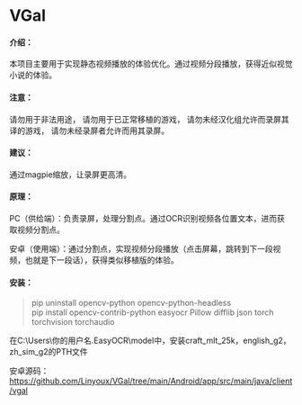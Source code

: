 # VGal
#### 介绍：
本项目主要用于实现静态视频播放的体验优化。通过视频分段播放，获得近似视觉小说的体验。

#### 注意：
请勿用于非法用途，
请勿用于已正常移植的游戏，
请勿未经汉化组允许而录屏其译的游戏，
请勿未经录屏者允许而用其录屏。

#### 建议：
通过magpie缩放，让录屏更高清。

#### 原理：
PC（供给端）：负责录屏，处理分割点。通过OCR识别视频各位置文本，进而获取视频分割点。

安卓（使用端）：通过分割点，实现视频分段播放（点击屏幕，跳转到下一段视频，也就是下一段话），获得类似移植版的体验。

#### 安装：

> pip uninstall opencv-python opencv-python-headless  
> pip install opencv-contrib-python easyocr Pillow difflib json torch torchvision torchaudio

在C:\Users\你的用户名\.EasyOCR\model中，安装craft_mlt_25k，english_g2，zh_sim_g2的PTH文件

安卓源码：https://github.com/Linyoux/VGal/tree/main/Android/app/src/main/java/client/vgal
